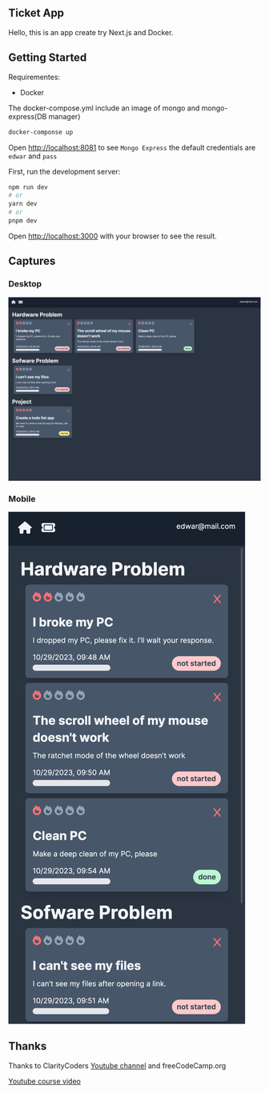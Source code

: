## Ticket App

Hello, this is an app create try Next.js and Docker.

## Getting Started

Requirementes:
- Docker

The docker-compose.yml include an image of mongo and mongo-express(DB manager)

```bash
docker-componse up
```

Open [http://localhost:8081](http://localhost:8081) to see `Mongo Express` the default credentials are `edwar` and `pass`


First, run the development server:

```bash
npm run dev
# or
yarn dev
# or
pnpm dev
```

Open [http://localhost:3000](http://localhost:3000) with your browser to see the result.

## Captures

### Desktop

![Capture from desktop](/captures/desktop.png)

### Mobile

![Capture from mobile](/captures/mobile.png)

## Thanks

Thanks to ClarityCoders [Youtube channel](https://www.youtube.com/@ClarityCoders) and freeCodeCamp.org

[Youtube course video](https://youtu.be/H0vhkoXljq0)
